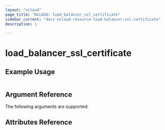 ```yaml
---
layout: "ncloud"
page_title: "NCLOUD: load_balancer_ssl_certificate"
sidebar_current: "docs-ncloud-resource-load-balancer-ssl-certificate"
description: |-

---
```


# load_balancer_ssl_certificate


## Example Usage

```hcl

```

## Argument Reference

The following arguments are supported:


## Attributes Reference

